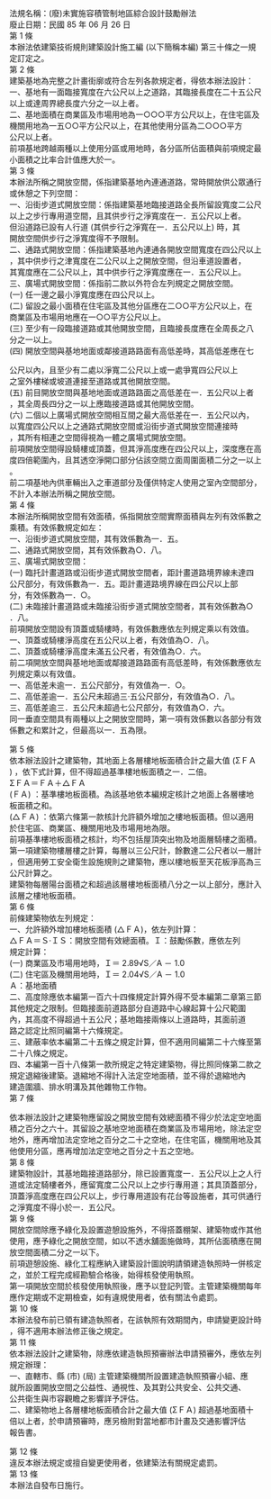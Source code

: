 法規名稱：(廢)未實施容積管制地區綜合設計鼓勵辦法  
廢止日期：民國 85 年 06 月 26 日  
第 1 條  
本辦法依建築技術規則建築設計施工編 (以下簡稱本編) 第三十條之一規  
定訂定之。  
第 2 條  
建築基地為完整之計畫街廓或符合左列各款規定者，得依本辦法設計：  
一、基地有一面臨接寬度在六公尺以上之道路，其臨接長度在二十五公尺  
以上或達周界總長度六分之一以上者。  
二、基地面積在商業區及市場用地為一○○○平方公尺以上，在住宅區及  
機關用地為一五○○平方公尺以上，在其他使用分區為二○○○平方  
公尺以上者。  
前項基地跨越兩種以上使用分區或用地時，各分區所佔面積與前項規定最  
小面積之比率合計值應大於一。  
第 3 條  
本辦法所稱之開放空間，係指建築基地內連通道路，常時開放供公眾通行  
或休憩之下列空間：  
一、沿街步道式開放空間：係指建築基地臨接道路全長所留設寬度二公尺  
以上之步行專用道空間，且其供步行之淨寬度在一．五公尺以上者。  
但沿道路已設有人行道 (其供步行之淨寬在一．五公尺以上) 時，其  
開放空間供步行之淨寬度得不予限制。  
二、通路式開放空間：係指建築基地內連通各開放空間寬度在四公尺以上  
，其中供步行之津寬度在二公尺以上之開放空間，但沿車道設置者，  
其寬度應在二公尺以上，其中供步行之淨寬度應在一．五公尺以上。  
三、廣場式開放空間：係指前二款以外符合左列規定之開放空間。  
(一) 任一邊之最小淨寬度應在四公尺以上。  
(二) 留設之最小面積在住宅區及其他分區應在二○○平方公尺以上，在  
商業區及市場用地應在一○○平方公尺以上。  
(三) 至少有一段臨接道路或其他開放空間，且臨接長度應在全周長之八  
分之一以上。  
(四) 開放空間與基地地面或鄰接道路路面有高低差時，其高低差應在七  


公尺以內，且至少有二處以淨寬二公尺以上或一處爭寬四公尺以上  
之室外樓梯或坡道連接至道路或其他開放空間。  
(五) 前目開放空間與基地地面或道路路面之高低差在一．五公尺以上者  
，其全周長四分之一以上應臨接道路或其他開放空間。  
(六) 二個以上廣場式開放空間相互間之最大高低差在一．五公尺以內，  
以寬度四公尺以上之通路式開放空間或沿街步道式開放空間連接時  
，其所有相連之空間得視為一體之廣場式開放空間。  
前項開放空間得設騎樓或頂蓋，但其淨高度應在四公尺以上，深度應在高  
度四倍範圍內，且其透空淨開口部分佔該空間立面周圍面積二分之一以上  
。  
前二項基地內供車輛出入之車道部分及僅供特定人使用之室內空間部分，  
不計入本辦法所稱之開放空間。  
第 4 條  
本辦法所稱開放空間有效面積，係指開放空間實際面積與左列有效係數之  
乘積。有效係數規定如左：  
一、沿街步道式開放空間，其有效係數為一．五。  
二、通路式開放空間，其有效係數為○．八。  
三、廣場式開放空間：  
(一) 臨托計畫道路或沿街步道式開放空間者，距計畫道路境界線未達四  
公尺部分，有效係數為一．五。距計畫道路境界線在四公尺以上部  
分，有效係數為一．○。  
(二) 未臨接計畫道路或未臨接沿街步道式開放空間者，其有效係數為○  
．八。  
前項開放空間設有頂蓋或騎樓時，有效係數應依左列規定乘以有效值。  
一、頂蓋或騎樓淨高度在五公尺以上者，有效值為○．八。  
二、頂蓋或騎樓淨高度未滿五公尺者，有效值為○．六。  
前二項開放空間與基地地面或鄰接道路路面有高低差時，有效係數應依左  
列規定乘以有效值。  
一、高低差未逾一．五公尺部分，有效值為一．○。  
二、高低差逾一．五公尺未超過三‧五公尺部分，有效值為○．八。  
三、高低差逾三．五公尺未超過七公尺部分，有效值為○．六。  
同一垂直空間具有兩種以上之開放空間時，第一項有效係數以各部分有效  
係數之和累計之，但最高以一．五為限。  


第 5 條  
依本辦法設計之建築物，其地面上各層樓地板面積合計之最大值 (ΣＦＡ  
) ，依下式計算，但不得超過基準樓地板面積之一．二倍。  
ΣＦＡ＝ＦＡ＋△ＦＡ  
(ＦＡ) ：基準樓地板面積。為該基地依本編規定核計之地面上各層樓地  
板面積之和。  
(△ＦＡ) ：依第六條第一款核計允許額外增加之樓地板面積。但以適用  
於住宅區、商業區、機關用地及市場用地為限。  
前項基準樓地板面積之核計，均不包括屋頂突出物及地面層騎樓之面積。  
第一項建築物樓層樓之計算，每層以三公尺計，餘數達二公尺者以一層計  
，但適用勞工安全衛生設施規則之建築物，應以樓地板至天花板淨高為三  
公尺計算之。  
建築物每層陽台面積之和超過該層樓地板面積八分之一以上部分，應計入  
該層之樓地板面積。  
第 6 條  
前條建築物依左列規定：  
一、允許額外增加樓地板面積 (△ＦＡ)，依左列計算：  
△ＦＡ＝Ｓ‧ＩＳ：開放空間有效總面積。Ｉ：鼓勵係數，應依左列  
規定計算：  
(一) 商業區及市場用地時，Ｉ＝ 2.89√S／A － 1.0  
(二) 住宅區及機關用地時，Ｉ＝ 2.04√S／A － 1.0  
Ａ：基地面積  
二、高度除應依本編第一百六十四條規定計算外得不受本編第二章第三節  
其他規定之限制。但臨接面前道路部分自道路中心線起算十公尺範圍  
內，其高度不得超過十五公尺；基地臨接兩條以上道路時，其面前道  
路之認定比照同編第十六條規定。  
三、建蔽率依本編第二十五條之規定計算，但不適用同編第二十六條至第  
二十八條之規定。  
四、本編第一百十八條第一款所規定之特定建築物，得比照同條第二款之  
規定退縮後建築。退縮地不得計入法定空地面積，並不得於退縮地內  
建造圍牆、排水明溝及其他雜物工作物。  
第 7 條  


依本辦法設計之建築物應留設之開放空間有效總面積不得少於法定空地面  
積之百分之六十。其留設之基地空地面積在商業區及市場用地，除法定空  
地外，應再增加法定空地之百分之二十之空地，在住宅區，機關用地及其  
他使用分區，應再增加法定空地之百分之十五之空地。  
第 8 條  
建築物設計，其基地臨接道路部分，除已設置寬度一．五公尺以上之人行  
道或法定騎樓者外，應留寬度二公尺以上之步行專用道；其具頂蓋部分，  
頂蓋淨高度應在四公尺以上，步行專用道設有花台等設施者，其可供通行  
之淨寬度不得小於一．五公尺。  
第 9 條  
開放空間除應予綠化及設置遊憩設施外，不得搭蓋棚架、建築物或作其他  
使用，應予綠化之開放空間，如以不透水舖面施做時，其所佔面積應在開  
放空間面積二分之一以下。  
前項遊憩設施、綠化工程應納入建築設計圖說明請領建造執照時一併核定  
之，並於工程完成經勘驗合格後，始得核發使用執照。  
第一項開放空間於核發使用執照後，應予以登記列管。主管建築機關每年  
應作定期或不定期檢查，如有違規使用者，依有關法令處罰。  
第 10 條  
本辦法發布前已領有建造執照者，在該執照有效期間內，申請變更設計時  
，得不適用本辦法修正後之規定。  
第 11 條  
依本辦法設計之建築物，除應依建造執照預審辦法申請預審外，應依左列  
規定辦理：  
一、直轄市、縣 (市) (局) 主管建築機關所設置建造執照預審小組、應  
就所設置開放空間之公益性、通視性、及其對公共安全、公共交通、  
公共衛生與市容觀瞻之影響詳予評估。  
二、建築物地上各層樓地板面積合計之最大值 (ΣＦＡ) 超過基地面積十  
倍以上者，於申請預審時，應另檢附對當地都市計畫及交通影響評估  
報告書。  


第 12 條  
違反本辦法規定或擅自變更使用者，依建築法有關規定處罰。  
第 13 條  
本辦法自發布日施行。  



